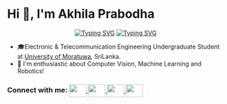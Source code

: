 <h1>Hi 👋, I'm Akhila Prabodha</h1>


<div align="center">
  
[![Typing SVG](https://readme-typing-svg.herokuapp.com?font=Fira+Code&weight=600&duration=1&color=818181&center=true&repeat=false&width=600&height=55&lines=I'm+interested+in%2C)](https://git.io/typing-svg)
[![Typing SVG](https://readme-typing-svg.herokuapp.com?font=Fira+Code&weight=600&size=36&duration=2003&pause=400&color=FFFFFF&background=FFFFFF00&center=true&width=600&height=60&lines=Computer+Vision!%F0%9F%91%81%EF%B8%8F;Machine+Learning!%F0%9F%96%A5%EF%B8%8F;Robotics!%F0%9F%A4%96;Artificial+Intelligence!%F0%9F%A7%A0)](https://git.io/typing-svg)

</div>

- 🎓Electronic & Telecommunication Engineering Undergraduate Student at [University of Moratuwa](https://uom.lk/), SriLanka.
- 🚀 I'm enthusiastic about Computer Vision, Machine Learning and Robotics!

<h3>
Connect with me:
<a href="https://www.linkedin.com/in/akhilaprabodha/" target="blank">
    <img align="center" src="https://github.com/user-attachments/assets/201eb8b2-45ae-4f02-8a7a-08f653023b64" style="height: 30px; width: 40px;" />
</a>
<a href="https://www.linkedin.com/in/akhilaprabodha/" target="blank">
    <img align="center" src="https://github.com/user-attachments/assets/f41ad504-6a44-4826-99d5-9d7310dd375c" style="height: 30px; width: 40px;" />
</a>
<a href="mailto:akhilaprabodha0010@gmail.com" target="blank">
    <img align="center" src="https://github.com/user-attachments/assets/6974915c-0167-45e5-8b99-433adabd3641" style="height: 30px; width: 40px;" />
</a>
<a href="mailto:prabodhakpka.21@uom.lk" target="blank">
    <img align="center" src="https://github.com/user-attachments/assets/530d2887-86b6-461f-99c2-99fb70884bbe" style="height: 30px; width: 40px;" />
</a>
</h3>


